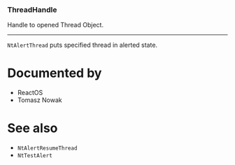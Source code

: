 ### ThreadHandle

Handle to opened Thread Object.

---

`NtAlertThread` puts specified thread in alerted state.

# Documented by

* ReactOS
* Tomasz Nowak

# See also

* `NtAlertResumeThread`
* `NtTestAlert`
